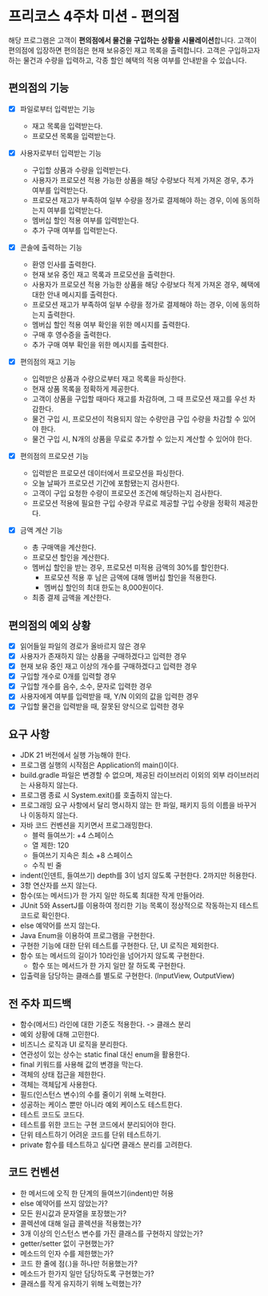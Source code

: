 # 프리코스 4주차 미션 - 편의점

해당 프로그램은 고객이 **편의점에서 물건을 구입하는 상황을 시뮬레이션**합니다. 고객이 편의점에 입장하면 편의점은 현재 보유중인 재고 목록을 출력합니다. 고객은 구입하고자 하는 물건과 수량을 입력하고, 각종 할인 혜택의 적용 여부를 안내받을 수 있습니다.

## 편의점의 기능

- [x] 파일로부터 입력받는 기능
    - 재고 목록을 입력받는다.
    - 프로모션 목록을 입력받는다.
- [x] 사용자로부터 입력받는 기능
    - 구입할 상품과 수량을 입력받는다.
    - 사용자가 프로모션 적용 가능한 상품을 해당 수량보다 적게 가져온 경우, 추가 여부를 입력받는다.
    - 프로모션 재고가 부족하여 일부 수량을 정가로 결제해야 하는 경우, 이에 동의하는지 여부를 입력받는다.
    - 멤버십 할인 적용 여부를 입력받는다.
    - 추가 구매 여부를 입력받는다.
- [x] 콘솔에 출력하는 기능
    - 환영 인사를 출력한다.
    - 현재 보유 중인 재고 목록과 프로모션을 출력한다.
    - 사용자가 프로모션 적용 가능한 상품을 해당 수량보다 적게 가져온 경우, 혜택에 대한 안내 메시지를 출력한다.
    - 프로모션 재고가 부족하여 일부 수량을 정가로 결제해야 하는 경우, 이에 동의하는지 출력한다.
    - 멤버십 할인 적용 여부 확인을 위한 메시지를 출력한다.
    - 구매 후 영수증을 출력한다.
    - 추가 구매 여부 확인을 위한 메시지를 출력한다.
- [x] 편의점의 재고 기능
    - 입력받은 상품과 수량으로부터 재고 목록을 파싱한다.
    - 현재 상품 목록을 정확하게 제공한다.
    - 고객이 상품을 구입할 때마다 재고를 차감하며, 그 때 프로모션 재고를 우선 차감한다.
    - 물건 구입 시, 프로모션이 적용되지 않는 수량만큼 구입 수량을 차감할 수 있어야 한다.
    - 물건 구입 시, N개의 상품을 무료로 추가할 수 있는지 계산할 수 있어야 한다.
- [x] 편의점의 프로모션 기능
    - 입력받은 프로모션 데이터에서 프로모션을 파싱한다.
    - 오늘 날짜가 프로모션 기간에 포함됐는지 검사한다.
    - 고객이 구입 요청한 수량이 프로모션 조건에 해당하는지 검사한다.
    - 프로모션 적용에 필요한 구입 수량과 무료로 제공할 구입 수량을 정확히 제공한다.

- [x] 금액 계산 기능
    - 총 구매액을 계산한다.
    - 프로모션 할인을 계산한다.
    - 멤버십 할인을 받는 경우, 프로모션 미적용 금액의 30%를 할인한다.
        - 프로모션 적용 후 남은 금액에 대해 멤버십 할인을 적용한다.
        - 멤버십 할인의 최대 한도는 8,000원이다.
    - 최종 결제 금액을 계산한다.


## 편의점의 예외 상황

- [x] 읽어들일 파일의 경로가 올바르지 않은 경우
- [x] 사용자가 존재하지 않는 상품을 구매하겠다고 입력한 경우
- [x] 현재 보유 중인 재고 이상의 개수를 구매하겠다고 입력한 경우
- [x] 구입할 개수로 0개를 입력할 경우
- [x] 구입할 개수를 음수, 소수, 문자로 입력한 경우
- [x] 사용자에게 여부를 입력받을 때, Y/N 이외의 값을 입력한 경우
- [x] 구입할 물건을 입력받을 때, 잘못된 양식으로 입력한 경우

## 요구 사항

- JDK 21 버전에서 실행 가능해야 한다.
- 프로그램 실행의 시작점은 Application의 main()이다.
- build.gradle 파일은 변경할 수 없으며, 제공된 라이브러리 이외의 외부 라이브러리는 사용하지 않는다.
- 프로그램 종료 시 System.exit()를 호출하지 않는다.
- 프로그래밍 요구 사항에서 달리 명시하지 않는 한 파일, 패키지 등의 이름을 바꾸거나 이동하지 않는다.
- 자바 코드 컨벤션을 지키면서 프로그래밍한다.
    - 블럭 들여쓰기: +4 스페이스
    - 열 제한: 120
    - 들여쓰기 지속은 최소 +8 스페이스
    - 수직 빈 줄
- indent(인덴트, 들여쓰기) depth를 3이 넘지 않도록 구현한다. 2까지만 허용한다.
- 3항 연산자를 쓰지 않는다.
- 함수(또는 메서드)가 한 가지 일만 하도록 최대한 작게 만들어라.
- JUnit 5와 AssertJ를 이용하여 정리한 기능 목록이 정상적으로 작동하는지 테스트 코드로 확인한다.
- else 예약어를 쓰지 않는다.
- Java Enum을 이용하여 프로그램을 구현한다.
- 구현한 기능에 대한 단위 테스트를 구현한다. 단, UI 로직은 제외한다.
- 함수 또는 메서드의 길이가 10라인을 넘어가지 않도록 구현한다.
    - 함수 또는 메서드가 한 가지 일만 잘 하도록 구현한다.
- 입출력을 담당하는 클래스를 별도로 구현한다. (InputView, OutputView)

## 전 주차 피드백

- 함수(메서드) 라인에 대한 기준도 적용한다. -> 클래스 분리
- 예외 상황에 대해 고민한다.
- 비즈니스 로직과 UI 로직을 분리한다.
- 연관성이 있는 상수는 static final 대신 enum을 활용한다.
- final 키워드를 사용해 값의 변경을 막는다.
- 객체의 상태 접근을 제한한다.
- 객체는 객체답게 사용한다.
- 필드(인스턴스 변수)의 수를 줄이기 위해 노력한다.
- 성공하는 케이스 뿐만 아니라 예외 케이스도 테스트한다.
- 테스트 코드도 코드다.
- 테스트를 위한 코드는 구현 코드에서 분리되어야 한다.
- 단위 테스트하기 어려운 코드를 단위 테스트하기.
- private 함수를 테스트하고 싶다면 클래스 분리를 고려한다.

## 코드 컨벤션

- 한 메서드에 오직 한 단계의 들여쓰기(indent)만 허용
- else 예약어를 쓰지 않았는가?
- 모든 원시값과 문자열을 포장했는가?
- 콜렉션에 대해 일급 콜렉션을 적용했는가?
- 3개 이상의 인스턴스 변수를 가진 클래스를 구현하지 않았는가?
- getter/setter 없이 구현했는가?
- 메소드의 인자 수를 제한했는가?
- 코드 한 줄에 점(.)을 하나만 허용했는가?
- 메소드가 한가지 일만 담당하도록 구현했는가?
- 클래스를 작게 유지하기 위해 노력했는가?
